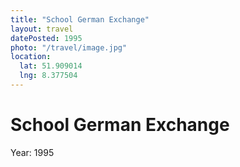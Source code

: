 ```yaml
---
title: "School German Exchange"
layout: travel
datePosted: 1995
photo: "/travel/image.jpg"
location:
  lat: 51.909014
  lng: 8.377504
---
```

# School German Exchange



Year: 1995
